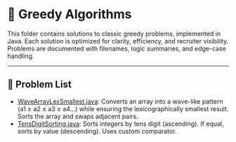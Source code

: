 # 🧠 Greedy Algorithms

This folder contains solutions to classic greedy problems, implemented in Java. Each solution is optimized for clarity, efficiency, and recruiter visibility. Problems are documented with filenames, logic summaries, and edge-case handling.

---

## 📂 Problem List

- [WaveArrayLexSmallest.java](WaveArrayLexSmallest.java): Converts an array into a wave-like pattern (a1 ≥ a2 ≤ a3 ≥ a4...) while ensuring the lexicographically smallest result. Sorts the array and swaps adjacent pairs.
- [TensDigitSorting.java](TensDigitSorting.java): Sorts integers by tens digit (ascending). If equal, sorts by value (descending). Uses custom comparator.
